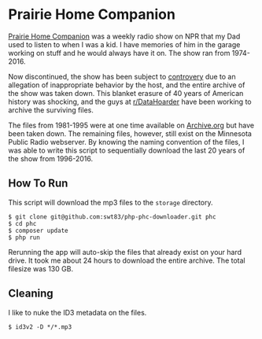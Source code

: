 # Prairie Home Companion

[Prairie Home Companion](https://en.wikipedia.org/wiki/A_Prairie_Home_Companion) was a weekly radio show on NPR that my Dad used to listen to when I was a kid.  I have memories of him in the garage working on stuff and he would always have it on.  The show ran from 1974-2016.

Now discontinued, the show has been subject to [controvery](https://www.mpr.org/stories/2017/11/29/statement-from-minnesota-public-radio-regarding-garrison-keillor-and-a-prairie-home-compa) due to an allegation of inappropriate behavior by the host, and the entire archive of the show was taken down.  This blanket erasure of 40 years of American history was shocking, and the guys at [r/DataHoarder](https://www.reddit.com/r/DataHoarder) have been working to archive the surviving files.

The files from 1981-1995 were at one time available on [Archive.org](https://archive.org/search.php?query=PrairieHomeCompanion%7Ctitle=Archive.org) but have been taken down.  The remaining files, however, still exist on the Minnesota Public Radio webserver.  By knowing the naming convention of the files, I was able to write this script to sequentially download the last 20 years of the show from 1996-2016.

## How To Run

This script will download the mp3 files to the ``storage`` directory.

```
$ git clone git@github.com:swt83/php-phc-downloader.git phc
$ cd phc
$ composer update
$ php run
```

Rerunning the app will auto-skip the files that already exist on your hard drive.  It took me about 24 hours to download the entire archive.  The total filesize was 130 GB.

## Cleaning

I like to nuke the ID3 metadata on the files.

```
$ id3v2 -D */*.mp3
```